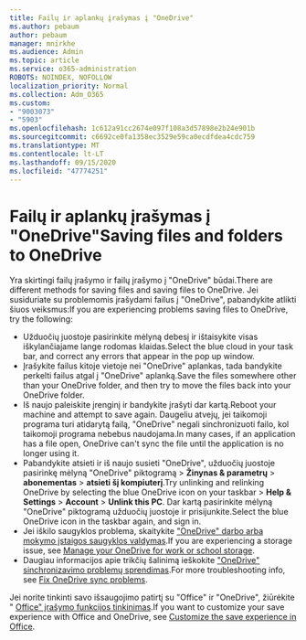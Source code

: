 ```yaml
---
title: Failų ir aplankų įrašymas į "OneDrive"
ms.author: pebaum
author: pebaum
manager: mnirkhe
ms.audience: Admin
ms.topic: article
ms.service: o365-administration
ROBOTS: NOINDEX, NOFOLLOW
localization_priority: Normal
ms.collection: Adm_O365
ms.custom:
- "9003073"
- "5903"
ms.openlocfilehash: 1c612a91cc2674e097f108a3d57898e2b24e901b
ms.sourcegitcommit: c6692ce0fa1358ec3529e59ca0ecdfdea4cdc759
ms.translationtype: MT
ms.contentlocale: lt-LT
ms.lasthandoff: 09/15/2020
ms.locfileid: "47774251"
---
```

# <a name="saving-files-and-folders-to-onedrive"></a><span data-ttu-id="33385-102">Failų ir aplankų įrašymas į "OneDrive"</span><span class="sxs-lookup"><span data-stu-id="33385-102">Saving files and folders to OneDrive</span></span>

<span data-ttu-id="33385-103">Yra skirtingi failų įrašymo ir failų įrašymo į "OneDrive" būdai.</span><span class="sxs-lookup"><span data-stu-id="33385-103">There are different methods for saving files and saving files to OneDrive.</span></span> <span data-ttu-id="33385-104">Jei susiduriate su problemomis įrašydami failus į "OneDrive", pabandykite atlikti šiuos veiksmus:</span><span class="sxs-lookup"><span data-stu-id="33385-104">If you are experiencing problems saving files to OneDrive, try the following:</span></span>

- <span data-ttu-id="33385-105">Užduočių juostoje pasirinkite mėlyną debesį ir ištaisykite visas iškylančiajame lange rodomas klaidas.</span><span class="sxs-lookup"><span data-stu-id="33385-105">Select the blue cloud in your task bar, and correct any errors that appear in the pop up window.</span></span>
- <span data-ttu-id="33385-106">Įrašykite failus kitoje vietoje nei "OneDrive" aplankas, tada bandykite perkelti failus atgal į "OneDrive" aplanką.</span><span class="sxs-lookup"><span data-stu-id="33385-106">Save the files somewhere other than your OneDrive folder, and then try to move the files back into your OneDrive folder.</span></span>
- <span data-ttu-id="33385-107">Iš naujo paleiskite įrenginį ir bandykite įrašyti dar kartą.</span><span class="sxs-lookup"><span data-stu-id="33385-107">Reboot your machine and attempt to save again.</span></span> <span data-ttu-id="33385-108">Daugeliu atvejų, jei taikomoji programa turi atidarytą failą, "OneDrive" negali sinchronizuoti failo, kol taikomoji programa nebebus naudojama.</span><span class="sxs-lookup"><span data-stu-id="33385-108">In many cases, if an application has a file open, OneDrive can't sync the file until the application is no longer using it.</span></span>    
- <span data-ttu-id="33385-109">Pabandykite atsieti ir iš naujo susieti "OneDrive", užduočių juostoje pasirinkę mėlyną "OneDrive" piktogramą > **Žinynas & parametrų**  >  **abonementas**  >  **atsieti šį kompiuterį**.</span><span class="sxs-lookup"><span data-stu-id="33385-109">Try unlinking and relinking OneDrive by selecting the blue OneDrive icon on your taskbar > **Help & Settings** > **Account** > **Unlink this PC**.</span></span> <span data-ttu-id="33385-110">Dar kartą pasirinkite mėlyną "OneDrive" piktogramą užduočių juostoje ir prisijunkite.</span><span class="sxs-lookup"><span data-stu-id="33385-110">Select the blue OneDrive icon in the taskbar again, and sign in.</span></span>
- <span data-ttu-id="33385-111">Jei iškilo saugyklos problema, skaitykite ["OneDrive" darbo arba mokymo įstaigos saugyklos valdymas](https://support.microsoft.com/office/manage-your-onedrive-for-work-or-school-storage-31519161-059c-4764-b6f8-f5cd29f7fe68).</span><span class="sxs-lookup"><span data-stu-id="33385-111">If you are experiencing a storage issue, see [Manage your OneDrive for work or school storage](https://support.microsoft.com/office/manage-your-onedrive-for-work-or-school-storage-31519161-059c-4764-b6f8-f5cd29f7fe68).</span></span>
- <span data-ttu-id="33385-112">Daugiau informacijos apie trikčių šalinimą ieškokite ["OneDrive" sinchronizavimo problemų sprendimas](https://docs.microsoft.com/alchemyinsights/fix-onedrive-sync-issues).</span><span class="sxs-lookup"><span data-stu-id="33385-112">For more troubleshooting info, see [Fix OneDrive sync problems](https://docs.microsoft.com/alchemyinsights/fix-onedrive-sync-issues).</span></span>  

<span data-ttu-id="33385-113">Jei norite tinkinti savo išsaugojimo patirtį su "Office" ir "OneDrive", žiūrėkite " [Office" įrašymo funkcijos tinkinimas](https://support.microsoft.com/office/customize-the-save-experience-in-office-786200a7-f5f2-4d26-a3ae-b78c60dd5d3b).</span><span class="sxs-lookup"><span data-stu-id="33385-113">If you want to customize your save experience with Office and OneDrive, see [Customize the save experience in Office](https://support.microsoft.com/office/customize-the-save-experience-in-office-786200a7-f5f2-4d26-a3ae-b78c60dd5d3b).</span></span>
